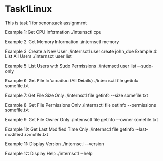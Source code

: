 # Task1Linux
This is task 1 for xenonstack assignment

Example 1: Get CPU Information
./internsctl cpu

Example 2: Get Memory Information
./internsctl memory

Example 3: Create a New User
./internsctl user create john_doe
Example 4: List All Users
./internsctl user list

Example 5: List Users with Sudo Permissions
./internsctl user list --sudo-only

Example 6: Get File Information (All Details)
./internsctl file getinfo somefile.txt

Example 7: Get File Size Only
./internsctl file getinfo --size somefile.txt

Example 8: Get File Permissions Only
./internsctl file getinfo --permissions somefile.txt

Example 9: Get File Owner Only
./internsctl file getinfo --owner somefile.txt

Example 10: Get Last Modified Time Only
./internsctl file getinfo --last-modified somefile.txt

Example 11: Display Version
./internsctl --version

Example 12: Display Help
./internsctl --help
